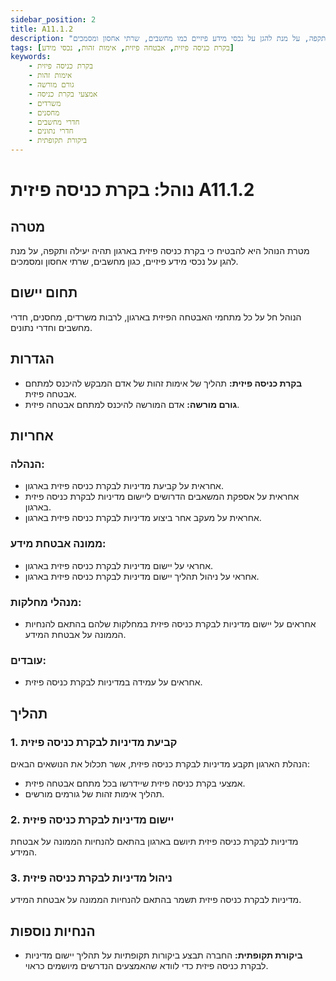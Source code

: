 ```yaml
---
sidebar_position: 2
title: A11.1.2
description: "נוהל המבטיח שבקרת כניסה פיזית בארגון תהיה יעילה ותקפה, על מנת להגן על נכסי מידע פיזיים כמו מחשבים, שרתי אחסון ומסמכים."
tags: [בקרת כניסה פיזית, אבטחה פיזית, אימות זהות, נכסי מידע]
keywords:
    - בקרת כניסה פיזית
    - אימות זהות
    - גורם מורשה
    - אמצעי בקרת כניסה
    - משרדים
    - מחסנים
    - חדרי מחשבים
    - חדרי נתונים
    - ביקורת תקופתית
---
```



# נוהל: בקרת כניסה פיזית A11.1.2

## מטרה
מטרת הנוהל היא להבטיח כי בקרת כניסה פיזית בארגון תהיה יעילה ותקפה, על מנת להגן על נכסי מידע פיזיים, כגון מחשבים, שרתי אחסון ומסמכים.

## תחום יישום
הנוהל חל על כל מתחמי האבטחה הפיזית בארגון, לרבות משרדים, מחסנים, חדרי מחשבים וחדרי נתונים.

## הגדרות
- **בקרת כניסה פיזית:** תהליך של אימות זהות של אדם המבקש להיכנס למתחם אבטחה פיזית.
- **גורם מורשה:** אדם המורשה להיכנס למתחם אבטחה פיזית.

## אחריות
### הנהלה:
- אחראית על קביעת מדיניות לבקרת כניסה פיזית בארגון.
- אחראית על אספקת המשאבים הדרושים ליישום מדיניות לבקרת כניסה פיזית בארגון.
- אחראית על מעקב אחר ביצוע מדיניות לבקרת כניסה פיזית בארגון.

### ממונה אבטחת מידע:
- אחראי על יישום מדיניות לבקרת כניסה פיזית בארגון.
- אחראי על ניהול תהליך יישום מדיניות לבקרת כניסה פיזית בארגון.

### מנהלי מחלקות:
- אחראים על יישום מדיניות לבקרת כניסה פיזית במחלקות שלהם בהתאם להנחיות הממונה על אבטחת המידע.

### עובדים:
- אחראים על עמידה במדיניות לבקרת כניסה פיזית.

## תהליך
### 1. קביעת מדיניות לבקרת כניסה פיזית
הנהלת הארגון תקבע מדיניות לבקרת כניסה פיזית, אשר תכלול את הנושאים הבאים:
- אמצעי בקרת כניסה פיזית שיידרשו בכל מתחם אבטחה פיזית.
- תהליך אימות זהות של גורמים מורשים.

### 2. יישום מדיניות לבקרת כניסה פיזית
מדיניות לבקרת כניסה פיזית תיושם בארגון בהתאם להנחיות הממונה על אבטחת המידע.

### 3. ניהול מדיניות לבקרת כניסה פיזית
מדיניות לבקרת כניסה פיזית תשמר בהתאם להנחיות הממונה על אבטחת המידע.

## הנחיות נוספות
- **ביקורת תקופתית:** החברה תבצע ביקורות תקופתיות על תהליך יישום מדיניות לבקרת כניסה פיזית כדי לוודא שהאמצעים הנדרשים מיושמים כראוי.